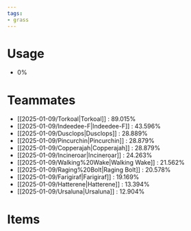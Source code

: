 ```yaml
---
tags:
- grass
---
```

# Usage
- 0%
# Teammates
- [[2025-01-09/Torkoal|Torkoal]] : 89.015%
- [[2025-01-09/Indeedee-F|Indeedee-F]] : 43.596%
- [[2025-01-09/Dusclops|Dusclops]] : 28.889%
- [[2025-01-09/Pincurchin|Pincurchin]] : 28.879%
- [[2025-01-09/Copperajah|Copperajah]] : 28.879%
- [[2025-01-09/Incineroar|Incineroar]] : 24.263%
- [[2025-01-09/Walking%20Wake|Walking Wake]] : 21.562%
- [[2025-01-09/Raging%20Bolt|Raging Bolt]] : 20.578%
- [[2025-01-09/Farigiraf|Farigiraf]] : 19.169%
- [[2025-01-09/Hatterene|Hatterene]] : 13.394%
- [[2025-01-09/Ursaluna|Ursaluna]] : 12.904%
# Items
